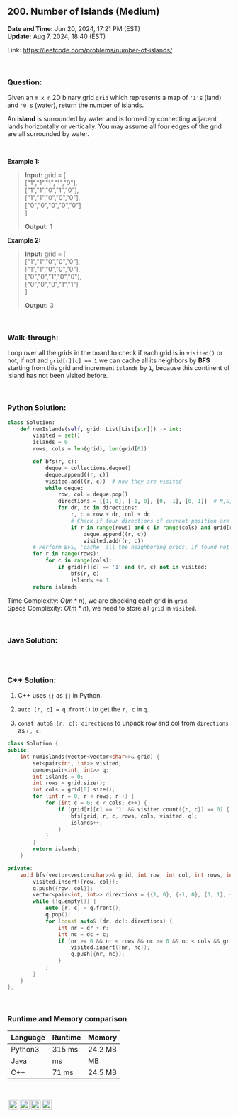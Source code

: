 ## 200. Number of Islands (Medium)
**Date and Time:** Jun 20, 2024, 17:21 PM (EST) <br>
**Update:** Aug 7, 2024, 18:40 (EST)

Link: https://leetcode.com/problems/number-of-islands/

<br>

### Question:
Given an `m x n` 2D binary grid `grid` which represents a map of `'1'`s (land) and `'0'`s (water), return the number of islands.

An **island** is surrounded by water and is formed by connecting adjacent lands horizontally or vertically. You may assume all four edges of the grid are all surrounded by water.

<br>

**Example 1:**
> **Input:** grid = [ <br>
  ["1","1","1","1","0"], <br>
  ["1","1","0","1","0"], <br>
  ["1","1","0","0","0"], <br>
  ["0","0","0","0","0"] <br>
]
> 
> **Output:** 1

**Example 2:**
> **Input:** grid = [ <br>
  ["1","1","0","0","0"], <br>
  ["1","1","0","0","0"], <br>
  ["0","0","1","0","0"], <br>
  ["0","0","0","1","1"] <br>
]
> 
> **Output:** 3

<br>

### Walk-through: 
Loop over all the grids in the board to check if each grid is in `visited()` or not, if not and `grid[r][c] == 1` we can cache all its neighbors by **BFS** starting from this grid and increment `islands` by `1`, because this continent of island has not been visited before.

<br>

### Python Solution:
```python
class Solution:
    def numIslands(self, grid: List[List[str]]) -> int:
        visited = set()
        islands = 0
        rows, cols = len(grid), len(grid[0])

        def bfs(r, c):
            deque = collections.deque()
            deque.append((r, c))
            visited.add((r, c))  # now they are visited
            while deque:
                row, col = deque.pop()
                directions = [[1, 0], [-1, 0], [0, -1], [0, 1]]  # N,S,W,E
                for dr, dc in directions:
                    r, c = row + dr, col + dc
                    # Check if four directions of current position are valid
                    if r in range(rows) and c in range(cols) and grid[r][c] == '1' and (r, c) not in visited:
                        deque.append((r, c))
                        visited.add((r, c))
        # Perform BFS, 'cache' all the neighboring grids, if found not in the cache, islands += 1
        for r in range(rows):
            for c in range(cols):
                if grid[r][c] == '1' and (r, c) not in visited:
                    bfs(r, c)
                    islands += 1
        return islands
```
Time Complexity: $O(m * n)$, we are checking each grid in `grid`. <br>
Space Complexity: $O(m * n)$, we need to store all `grid` in `visited`.

<br>

### Java Solution:
```java

```

<br>

### C++ Solution:
1. C++ uses `{}` as `[]` in Python.

2. `auto [r, c] = q.front()` to get the `r, c` in `q`.

3. `const auto& [r, c]: directions` to unpack row and col from `directions` as `r, c`.

```cpp
class Solution {
public:
    int numIslands(vector<vector<char>>& grid) {
        set<pair<int, int>> visited;
        queue<pair<int, int>> q;
        int islands = 0;
        int rows = grid.size();
        int cols = grid[0].size();
        for (int r = 0; r < rows; r++) {
            for (int c = 0; c < cols; c++) {
                if (grid[r][c] == '1' && visited.count({r, c}) == 0) {
                    bfs(grid, r, c, rows, cols, visited, q);
                    islands++;
                }
            }
        }
        return islands;
    }

private:
    void bfs(vector<vector<char>>& grid, int row, int col, int rows, int cols, set<pair<int, int>>& visited, queue<pair<int, int>>& q) {
        visited.insert({row, col});
        q.push({row, col});
        vector<pair<int, int>> directions = {{1, 0}, {-1, 0}, {0, 1}, {0, -1}};
        while (!q.empty()) {
            auto [r, c] = q.front();
            q.pop();
            for (const auto& [dr, dc]: directions) {
                int nr = dr + r;
                int nc = dc + c;
                if (nr >= 0 && nr < rows && nc >= 0 && nc < cols && grid[nr][nc] == '1' && visited.count({nr, nc}) == 0) {
                    visited.insert({nr, nc});
                    q.push({nr, nc});
                }
            }
        }
    }
};
```

<br>

### Runtime and Memory comparison
|Language|Runtime|Memory|
|---|---|---|
|Python3|315 ms|24.2 MB|
|Java   | ms| MB|
|C++    |71 ms|24.5 MB|

<br>

<img style="height:22px!important;margin-left:3px;vertical-align:text-bottom;" src="https://mirrors.creativecommons.org/presskit/icons/cc.svg?ref=chooser-v1" alt="CC BY-NC-SA" title="CC BY-NC-SA"><img style="height:22px!important;margin-left:3px;vertical-align:text-bottom;" src="https://mirrors.creativecommons.org/presskit/icons/by.svg?ref=chooser-v1" alt="BY: credit must be given to the creator" title="BY: credit must be given to the creator"><img style="height:22px!important;margin-left:3px;vertical-align:text-bottom;" src="https://mirrors.creativecommons.org/presskit/icons/nc.svg?ref=chooser-v1" alt="NC: Only noncommercial uses of the work are permitted" title="NC: Only noncommercial uses of the work are permitted"><img style="height:22px!important;margin-left:3px;vertical-align:text-bottom;" src="https://mirrors.creativecommons.org/presskit/icons/sa.svg?ref=chooser-v1" alt="SA: Adaptations must be shared under the same terms" title="SA: Adaptations must be shared under the same terms">